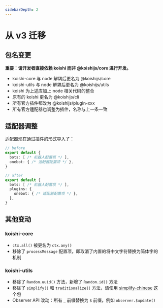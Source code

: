```yaml
---
sidebarDepth: 2
---
```


# 从 v3 迁移

## 包名变更

**重要：请开发者直接依赖 koishi 而非 @koishijs/core 进行开发。**

- koishi-core 与 node 解耦后更名为 @koishijs/core
- koishi-utils 与 node 解耦后更名为 @koishijs/utils
- koishi 为上述库加上 node 相关代码的整合
- 原有的 koishi 更名为 @koishijs/cli
- 所有官方插件都改为 @koishijs/plugin-xxx
- 所有官方适配器也调整为插件，名称与上一条一致

## 适配器调整

适配器现在通过插件的形式导入了：

```ts koishi.config.js
// before
export default {
  bots: [ /* 机器人配置项 */ ],
  onebot: { /* 适配器配置项 */ },
}

// after
export default {
  bots: [ /* 机器人配置项 */ ],
  plugins: {
    onebot: { /* 适配器配置项 */ },
  },
}
```

## 其他变动

### koishi-core

- `ctx.all()` 被更名为 `ctx.any()`
- 移除了 `processMessage` 配置项，即取消了内置的将中文字符替换为简体字的机制

### koishi-utils

- 移除了 `Random.uuid()` 方法，新增了 `Random.id()` 方法
- 移除了 `simplify()` 和 `traditionalize()` 方法，请使用 [simplify-chinese](https://www.npmjs.com/package/simplify-chinese) 这个包
- Observer API 改动：所有 `_` 前缀替换为 `$` 前缀，例如 `observer.$update()`

